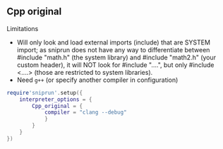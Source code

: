 ## Cpp original

Limitations

 - Will only look and load external imports (include) that are SYSTEM import; as sniprun does not have any way to differentiate between #include "math.h"  (the system library) and #include "math2.h" (your custom header), it will NOT look for #include "....", but only #include \<....>   (those are restricted to system libraries).
 - Need `g++` (or specify another compiler in configuration)

```lua
require'sniprun'.setup({
    interpreter_options = {
        Cpp_original = {
            compiler = "clang --debug"
            }
        }
    }
})
```
